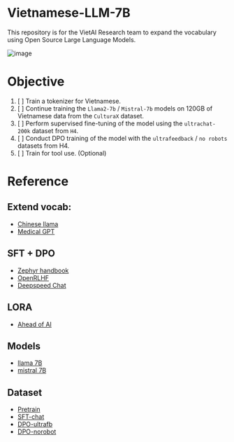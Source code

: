 # Vietnamese-LLM-7B
This repository is for the VietAI Research team to expand the vocabulary using Open Source Large Language Models.

![image](https://github.com/hahuyhoang411/Vietnamese-LLM-7B/assets/64120343/c8260f79-1a95-46ac-8194-215c8a56af63)

# Objective
1. [ ] Train a tokenizer for Vietnamese.
2. [ ] Continue training the `Llama2-7b` / `Mistral-7b` models on 120GB of Vietnamese data from the `CulturaX` dataset.
3. [ ] Perform supervised fine-tuning of the model using the `ultrachat-200k` dataset from `H4`.
4. [ ] Conduct DPO training of the model with the `ultrafeedback` / `no robots` datasets from H4.
5. [ ] Train for tool use. (Optional)

# Reference

## Extend vocab:
- [Chinese llama](https://github.com/ymcui/Chinese-LLaMA-Alpaca)
- [Medical GPT](https://github.com/shibing624/MedicalGPT/blob/main/build_domain_tokenizer.py)

## SFT + DPO
- [Zephyr handbook](https://github.com/huggingface/alignment-handbook)
- [OpenRLHF](https://github.com/OpenLLMAI/OpenRLHF)
- [Deepspeed Chat](https://medium.com/@musicalchemist/rlhf-training-at-scale-with-deepspeed-chat-6259bc04dc59)

## LORA
- [Ahead of AI](https://magazine.sebastianraschka.com/p/practical-tips-for-finetuning-llms)

## Models
- [llama 7B](https://huggingface.co/meta-llama/Llama-2-7b-hf)
- [mistral 7B](https://huggingface.co/mistralai/Mistral-7B-v0.1)

## Dataset
- [Pretrain](https://huggingface.co/datasets/uonlp/CulturaX)
- [SFT-chat](https://huggingface.co/datasets/HuggingFaceH4/ultrachat_200k)
- [DPO-ultrafb](https://huggingface.co/datasets/HuggingFaceH4/ultrafeedback_binarized)
- [DPO-norobot](https://huggingface.co/datasets/HuggingFaceH4/no_robots)

